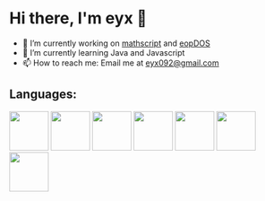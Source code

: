 # Hi there, I'm eyx 👋

<!--
**eyx092/eyx092** is a ✨ _special_ ✨ repository because its `README.md` (this file) appears on your GitHub profile.

Here are some ideas to get you started:

- 🔭 I’m currently working on ...
- 🌱 I’m currently learning ...
- 👯 I’m looking to collaborate on ...
- 🤔 I’m looking for help with ...
- 💬 Ask me about ...
- 📫 How to reach me: ...
- 😄 Pronouns: ...
- ⚡ Fun fact: ...
-->

- 🔭 I’m currently working on [mathscript](https://github.com/eyx092/mathscript) and [eopDOS](https://github.com/eyx092/eopDOS)
- 🌱 I’m currently learning Java and Javascript
- 📫 How to reach me: Email me at eyx092@gmail.com

## Languages:
<p float="left">
  <a href="https://www.python.org/"><img src="https://upload.wikimedia.org/wikipedia/commons/thumb/c/c3/Python-logo-notext.svg/768px-Python-logo-notext.svg.png" width="70"/></a>
  <a href="https://processing.org/"><img src="https://upload.wikimedia.org/wikipedia/commons/2/2e/Processing_3_logo.png" width="70"/></a>
  <a href="https://www.oracle.com/java/"><img src="https://i.pinimg.com/originals/e9/94/61/e99461fdd5b3db8bdb3081d8acf5e524.png" width="70"/></a>
  <a href="https://www.javascript.com/"><img src="https://upload.wikimedia.org/wikipedia/commons/thumb/6/6a/JavaScript-logo.png/480px-JavaScript-logo.png" width="70"/></a>
  <a href="https://isocpp.org/"><img src="https://upload.wikimedia.org/wikipedia/commons/thumb/1/18/ISO_C%2B%2B_Logo.svg/1200px-ISO_C%2B%2B_Logo.svg.png" width="70"/></a>
  <a href="https://html.spec.whatwg.org/multipage/"><img src="https://upload.wikimedia.org/wikipedia/commons/thumb/6/61/HTML5_logo_and_wordmark.svg/1200px-HTML5_logo_and_wordmark.svg.png" width="70"/></a>
  <a href="https://www.gnu.org/software/bash/"><img src="https://external-preview.redd.it/V77U-n3OuvNr2I14hRYUcyXBJ1C9dEMV3HUt3dAIViw.png?auto=webp&s=20d05cf394bd203741ddfdffa904af94fdd90544" width="70"/></a>
</p>
